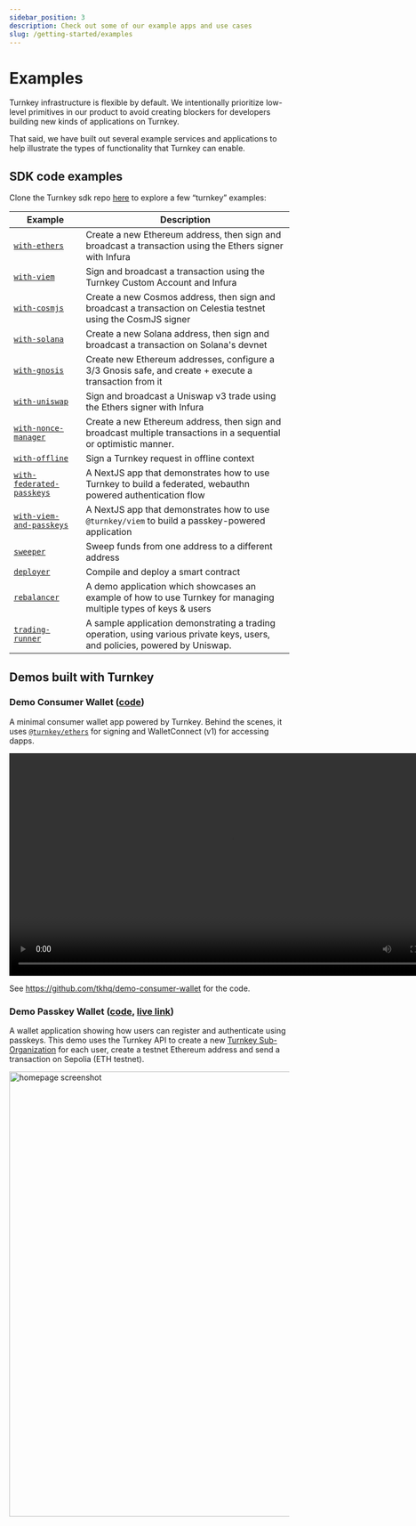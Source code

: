```yaml
---
sidebar_position: 3
description: Check out some of our example apps and use cases
slug: /getting-started/examples
---
```

# Examples

Turnkey infrastructure is flexible by default. We intentionally prioritize low-level primitives in our product to avoid creating blockers for developers building new kinds of applications on Turnkey.

That said, we have built out several example services and applications to help illustrate the types of functionality that Turnkey can enable.

## SDK code examples

Clone the Turnkey sdk repo [here](https://github.com/tkhq/sdk) to explore a few “turnkey” examples:

| Example                                                                                              | Description                                                                                                                  |
| ---------------------------------------------------------------------------------------------------- | ---------------------------------------------------------------------------------------------------------------------------- |
| [`with-ethers`](https://github.com/tkhq/sdk/tree/main/examples/with-ethers/)                         | Create a new Ethereum address, then sign and broadcast a transaction using the Ethers signer with Infura                     |
| [`with-viem`](https://github.com/tkhq/sdk/tree/main/examples/with-viem/)                             | Sign and broadcast a transaction using the Turnkey Custom Account and Infura                                                 |
| [`with-cosmjs`](https://github.com/tkhq/sdk/tree/main/examples/with-cosmjs/)                         | Create a new Cosmos address, then sign and broadcast a transaction on Celestia testnet using the CosmJS signer               |
| [`with-solana`](https://github.com/tkhq/sdk/tree/main/examples/with-solana/)                         | Create a new Solana address, then sign and broadcast a transaction on Solana's devnet                                        |
| [`with-gnosis`](https://github.com/tkhq/sdk/tree/main/examples/with-gnosis/)                         | Create new Ethereum addresses, configure a 3/3 Gnosis safe, and create + execute a transaction from it                       |
| [`with-uniswap`](https://github.com/tkhq/sdk/tree/main/examples/with-uniswap/)                       | Sign and broadcast a Uniswap v3 trade using the Ethers signer with Infura                                                    |
| [`with-nonce-manager`](https://github.com/tkhq/sdk/tree/main/examples/with-nonce-manager/)           | Create a new Ethereum address, then sign and broadcast multiple transactions in a sequential or optimistic manner.           |
| [`with-offline`](https://github.com/tkhq/sdk/tree/main/examples/with-offline/)                       | Sign a Turnkey request in offline context                                                                                    |
| [`with-federated-passkeys`](https://github.com/tkhq/sdk/tree/main/examples/with-federated-passkeys/) | A NextJS app that demonstrates how to use Turnkey to build a federated, webauthn powered authentication flow                 |
| [`with-viem-and-passkeys`](https://github.com/tkhq/sdk/tree/main/examples/with-viem-and-passkeys/)   | A NextJS app that demonstrates how to use `@turnkey/viem` to build a passkey-powered application                             |
| [`sweeper`](https://github.com/tkhq/sdk/tree/main/examples/sweeper/)                                 | Sweep funds from one address to a different address                                                                          |
| [`deployer`](https://github.com/tkhq/sdk/tree/main/examples/deployer/)                               | Compile and deploy a smart contract                                                                                          |
| [`rebalancer`](https://github.com/tkhq/sdk/examples/rebalancer/)                                     | A demo application which showcases an example of how to use Turnkey for managing multiple types of keys & users              |
| [`trading-runner`](https://github.com/tkhq/sdk/examples/trading-runner/)                             | A sample application demonstrating a trading operation, using various private keys, users, and policies, powered by Uniswap. |

## Demos built with Turnkey

### Demo Consumer Wallet ([code](https://github.com/tkhq/demo-consumer-wallet))

A minimal consumer wallet app powered by Turnkey. Behind the scenes, it uses [`@turnkey/ethers`](https://www.npmjs.com/package/@turnkey/ethers) for signing and WalletConnect (v1) for accessing dapps.

<video controls width="800px">
  <source src="https://github.com/tkhq/demo-consumer-wallet/assets/127255904/2c3409df-2d7c-4ec3-9aa8-e2944a0b0e0a"/>
</video>


See https://github.com/tkhq/demo-consumer-wallet for the code.

### Demo Passkey Wallet ([code](https://github.com/tkhq/demo-passkey-wallet), [live link](https://wallet.tx.xyz))

A wallet application showing how users can register and authenticate using passkeys.
This demo uses the Turnkey API to create a new [Turnkey Sub-Organization](/getting-started/sub-organizations) for each user, create a testnet Ethereum address and send a transaction on Sepolia (ETH testnet).

<img src="/demo-passkey-wallet.png" alt="homepage screenshot" width="800px"/>